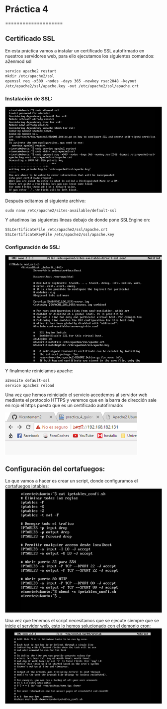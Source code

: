 # Práctica 4
====================

## Certificado SSL

En esta práctica vamos a instalar un certificado SSL autofirmado en nuestros servidores web, para ello ejecutamos los siguientes comandos:
a2enmod ssl
```shell
service apache2 restart
mkdir /etc/apache2/ssl
openssl req -x509 -nodes -days 365 -newkey rsa:2048 -keyout /etc/apache2/ssl/apache.key -out /etc/apache2/ssl/apache.crt
```
### Instalación de SSL:
<img src="https://github.com/Olivencia/ugr_swap/blob/master/practica4/img/instalacionSSLM1.PNG">

Después editamos el siguiente archivo: 
```shell
sudo nano /etc/apache2/sites-available/default-ssl
```
Y añadimos las siguientes líneas debajo de donde pone SSLEngine on:
```shell
SSLCertificateFile /etc/apache2/ssl/apache.crt
SSLCertificateKeyFile /etc/apache2/ssl/apache.key
```
### Configuración de SSL:
<img src="https://github.com/Olivencia/ugr_swap/blob/master/practica4/img/configSSLM1.PNG">

Y finalmente reiniciamos apache:
```shell
a2ensite default-ssl
service apache2 reload
```
Una vez que hemos reiniciado el servicio accedemos al servidor web mediante el protocolo HTTPS y veremos que en la barra de dirección sale en rojo el https puesto que es un certificado autofirmado:

<img src="https://github.com/Olivencia/ugr_swap/blob/master/practica4/img/pruebaSSL.PNG">

## Configuración del cortafuegos:
Lo que vamos a hacer es crear un script, donde configuramos el cortafuegos iptables:
<img src="https://github.com/Olivencia/ugr_swap/blob/master/practica4/img/configCorta.PNG">

Una vez que tenemos el script necesitamos que se ejecute siempre que se inicie el servidor web, esto lo hemos solucionado con el demonio cron:
<img src="https://github.com/Olivencia/ugr_swap/blob/master/practica4/img/cronIpe.PNG">


